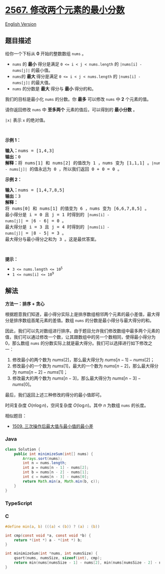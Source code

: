 # [2567. 修改两个元素的最小分数](https://leetcode.cn/problems/minimum-score-by-changing-two-elements)

[English Version](/solution/2500-2599/2567.Minimum%20Score%20by%20Changing%20Two%20Elements/README_EN.md)

## 题目描述

<!-- 这里写题目描述 -->

<p>给你一个下标从 <strong>0</strong>&nbsp;开始的整数数组&nbsp;<code>nums</code>&nbsp;。</p>

<ul>
	<li><code>nums</code> 的 <strong>最小</strong>&nbsp;得分是满足 <code>0 &lt;= i &lt; j &lt; nums.length</code>&nbsp;的&nbsp;<code>|nums[i]&nbsp;- nums[j]|</code>&nbsp;的最小值。</li>
	<li><code>nums</code>的 <strong>最大 </strong>得分是满足 <code>0 &lt;= i &lt; j &lt; nums.length</code>&nbsp;的&nbsp;<code>|nums[i]&nbsp;- nums[j]|</code>&nbsp;的最大值。</li>
	<li><code>nums</code>&nbsp;的分数是 <strong>最大</strong>&nbsp;得分与 <strong>最小</strong>&nbsp;得分的和。</li>
</ul>

<p>我们的目标是最小化&nbsp;<code>nums</code>&nbsp;的分数。你 <strong>最多</strong> 可以修改&nbsp;<code>nums</code>&nbsp;中&nbsp;<strong>2</strong>&nbsp;个元素的值。</p>

<p>请你返回修改&nbsp;<code>nums</code>&nbsp;中&nbsp;<strong>至多两个</strong>&nbsp;元素的值后，可以得到的 <strong>最小分数</strong>&nbsp;。</p>

<p><code>|x|</code>&nbsp;表示 <code>x</code>&nbsp;的绝对值。</p>

<p>&nbsp;</p>

<p><strong>示例 1：</strong></p>

<pre>
<b>输入：</b>nums = [1,4,3]
<b>输出：</b>0
<b>解释：</b>将 nums[1] 和 nums[2] 的值改为 1 ，nums 变为 [1,1,1] 。<code>|nums[i] - nums[j]|</code> 的值永远为 0 ，所以我们返回 0 + 0 = 0 。
</pre>

<p><strong>示例 2：</strong></p>

<pre>
<b>输入：</b>nums = [1,4,7,8,5]
<b>输出：</b>3
<b>解释：
</b>将 nums[0] 和 nums[1] 的值变为 6 ，nums 变为 [6,6,7,8,5] 。
最小得分是 i = 0 且 j = 1 时得到的 |<code>nums[i] - nums[j]</code>| = |6 - 6| = 0 。
最大得分是 i = 3 且 j = 4 时得到的 |<code>nums[i] - nums[j]</code>| = |8 - 5| = 3 。
最大得分与最小得分之和为 3 。这是最优答案。
</pre>

<p>&nbsp;</p>

<p><strong>提示：</strong></p>

<ul>
	<li><code>3 &lt;= nums.length &lt;= 10<sup>5</sup></code></li>
	<li><code>1 &lt;= nums[i] &lt;= 10<sup>9</sup></code></li>
</ul>

## 解法

**方法一：排序 + 贪心**

根据题意我们知道，最小得分实际上是排序数组相邻两个元素的最小差值，最大得分是排序数组首尾元素的差值。数组 `nums` 的分数是最小得分与最大得分的和。

因此，我们可以先对数组进行排序。由于题目允许我们修改数组中最多两个元素的值，我们可以通过修改一个数，让其跟数组中的另一个数相同，使得最小得分为 $0$，那么数组 `nums` 的分数实际上就是最大得分。我们可以选择进行如下修改之一：

1. 修改最小的两个数为 $nums[2]$，那么最大得分为 $nums[n - 1] - nums[2]$；
1. 修改最小的一个数为 $nums[1]$，最大的一个数为 $nums[n - 2]$，那么最大得分为 $nums[n - 2] - nums[1]$；
1. 修改最大的两个数为 $nums[n - 3]$，那么最大得分为 $nums[n - 3] - nums[0]$。

最后，我们返回上述三种修改的得分的最小值即可。

时间复杂度 $O(n \log n)$，空间复杂度 $O(\log n)$。其中 $n$ 为数组 `nums` 的长度。

相似题目：

-   [1509. 三次操作后最大值与最小值的最小差](/solution/1500-1599/1509.Minimum%20Difference%20Between%20Largest%20and%20Smallest%20Value%20in%20Three%20Moves/README.md)

### **Java**

```java
class Solution {
    public int minimizeSum(int[] nums) {
        Arrays.sort(nums);
        int n = nums.length;
        int a = nums[n - 1] - nums[2];
        int b = nums[n - 2] - nums[1];
        int c = nums[n - 3] - nums[0];
        return Math.min(a, Math.min(b, c));
    }
}
```

### **TypeScript**

### **C**

```c
#define min(a, b) (((a) < (b)) ? (a) : (b))

int cmp(const void *a, const void *b) {
    return *(int *) a - *(int *) b;
}

int minimizeSum(int *nums, int numsSize) {
    qsort(nums, numsSize, sizeof(int), cmp);
    return min(nums[numsSize - 1] - nums[2], min(nums[numsSize - 2] - nums[1], nums[numsSize - 3] - nums[0]));
}
```
